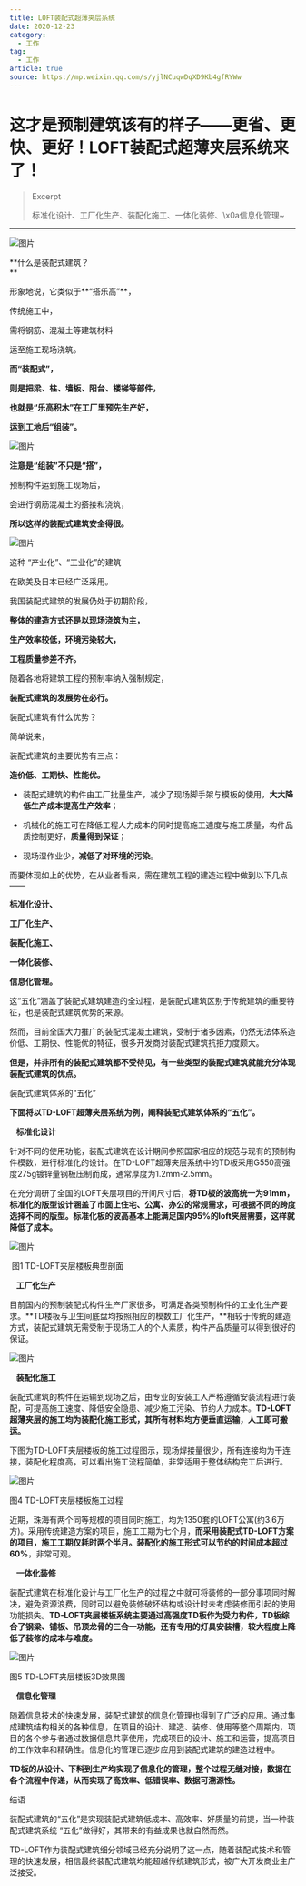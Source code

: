 ```yaml
---
title: LOFT装配式超薄夹层系统
date: 2020-12-23
category:
  - 工作
tag:
  - 工作
article: true
source: https://mp.weixin.qq.com/s/yjlNCuqwDqXD9Kb4gfRYWw
---
```


# 这才是预制建筑该有的样子——更省、更快、更好！LOFT装配式超薄夹层系统来了！

> Excerpt
>
> 标准化设计、工厂化生产、装配化施工、一体化装修、\x0a信息化管理~

---
![图片](https://mmbiz.qpic.cn/mmbiz_png/4UQ9XbRKBTg0bL3mBWW2XtsWEibrxCUKJibnyQwhqGoibFyalC9yZzGyRBXrLmAws9P7jJkup1uJspqZoeke1zRjA/640?wx_fmt=png&wxfrom=5&wx_lazy=1&wx_co=1)

**什么是装配式建筑？  
**

形象地说，它类似于**“搭乐高”**，

传统施工中，

需将钢筋、混凝土等建筑材料

运至施工现场浇筑。

**而“装配式”，**

**则是把梁、柱、墙板、阳台、楼梯等部件，**

**也就是“乐高积木”在工厂里预先生产好，**

**运到工地后“组装”。**

![图片](https://mmbiz.qpic.cn/mmbiz_png/4UQ9XbRKBTiafLFVEu0Mcs7DlibWQFxK9ajQ8TsyCQviaqF3U2WPLBlVcbicZeBm9FPhE5qxBIL02NrxyibJjxkpPaw/640?wx_fmt=png&wxfrom=5&wx_lazy=1&wx_co=1)

**注意是“组装”不只是“搭”，**

预制构件运到施工现场后，

会进行钢筋混凝土的搭接和浇筑，

**所以这样的装配式建筑安全得很。**

![图片](https://mmbiz.qpic.cn/mmbiz_png/4UQ9XbRKBTiafLFVEu0Mcs7DlibWQFxK9aqlAlG0Wia3xAjySaHK0toIhNE0Vy5zUvUicPteKQUZl3BlaYd3WmJSOQ/640?wx_fmt=png&wxfrom=5&wx_lazy=1&wx_co=1)

这种 “产业化”、“工业化”的建筑

在欧美及日本已经广泛采用。

我国装配式建筑的发展仍处于初期阶段，

**整体的建造方式还是以现场浇筑为主，**

**生产效率较低，环境污染较大，**

**工程质量参差不齐。**

随着各地将建筑工程的预制率纳入强制规定，

**装配式建筑的发展势在必行。**

装配式建筑有什么优势？

简单说来，

装配式建筑的主要优势有三点：

**造价低、工期快、性能优。**

-   装配式建筑的构件由工厂批量生产，减少了现场脚手架与模板的使用，**大大降低生产成本提高生产效率**；
    
-   机械化的施工可在降低工程人力成本的同时提高施工速度与施工质量，构件品质控制更好，**质量得到保证**；
    
-   现场湿作业少，**减低了对环境的污染**。
    

而要体现如上的优势，在从业者看来，需在建筑工程的建造过程中做到以下几点——

**标准化设计、**

**工厂化生产、**

**装配化施工、**

**一体化装修、**

**信息化管理。**

这“五化”涵盖了装配式建筑建造的全过程，是装配式建筑区别于传统建筑的重要特征，也是装配式建筑优势的来源。

然而，目前全国大力推广的装配式混凝土建筑，受制于诸多因素，仍然无法体系造价低、工期快、性能优的特征，很多开发商对装配式建筑抗拒力度颇大。

**但是，并非所有的装配式建筑都不受待见，有一些类型的装配式建筑就能充分体现装配式建筑的优点。**

装配式建筑体系的“五化”

**下面将以TD-LOFT超薄夹层系统为例，阐释装配式建筑体系的“五化”。**

   **标准化设计**

针对不同的使用功能，装配式建筑在设计期间参照国家相应的规范与现有的预制构件模数，进行标准化的设计。在TD-LOFT超薄夹层系统中的TD板采用G550高强度275g镀锌量钢板压制而成，通常厚度为1.2mm-2.5mm。

在充分调研了全国的LOFT夹层项目的开间尺寸后，**将TD板的波高统一为91mm，标准化的版型设计涵盖了市面上住宅、公寓、办公的常规需求，可根据不同的跨度选择不同的版型。标准化板的波高基本上能满足国内95%的loft夹层需要，这样就降低了成本。**

![图片](https://mmbiz.qpic.cn/mmbiz_png/4UQ9XbRKBTiafLFVEu0Mcs7DlibWQFxK9acibYJKP70YqicqvsxC4m9V4dLftFVcbuZCdChEAAVuCZYQgfG4ovwUicQ/640?wx_fmt=png&wxfrom=5&wx_lazy=1&wx_co=1)

 图1 TD-LOFT夹层楼板典型剖面

   **工厂化生产**

目前国内的预制装配式构件生产厂家很多，可满足各类预制构件的工业化生产要求。**TD楼板与卫生间底盘均按照相应的模数工厂化生产，**相较于传统的建造方式，装配式建筑无需受制于现场工人的个人素质，构件产品质量可以得到很好的保证。

![图片](https://mmbiz.qpic.cn/mmbiz_png/4UQ9XbRKBTiafLFVEu0Mcs7DlibWQFxK9a310zPh7OPgA5OZibrtYic69OOy8cvFy7wT6apjBU5Qhrric8mHSBribcsQ/640?wx_fmt=png&wxfrom=5&wx_lazy=1&wx_co=1)

   **装配化施工**

装配式建筑的构件在运输到现场之后，由专业的安装工人严格遵循安装流程进行装配，可提高施工速度、降低安全隐患、减少施工污染、节约人力成本。**TD-LOFT超薄夹层的施工均为装配化施工形式，其所有材料均方便垂直运输，人工即可搬运。**

下图为TD-LOFT夹层楼板的施工过程图示，现场焊接量很少，所有连接均为干连接，装配化程度高，可以看出施工流程简单，非常适用于整体结构完工后进行。

![图片](https://mmbiz.qpic.cn/mmbiz_png/4UQ9XbRKBTiafLFVEu0Mcs7DlibWQFxK9agjoBzvPlJEmuu9ZIH9vseR771o8XCVTAibIBCMYKcaV7ic0bJfm8hjfg/640?wx_fmt=png&wxfrom=5&wx_lazy=1&wx_co=1)

图4 TD-LOFT夹层楼板施工过程

近期，珠海有两个同等规模的项目同时施工，均为1350套的LOFT公寓(约3.6万方)。采用传统建造方案的项目，施工工期为七个月，**而采用装配式TD-LOFT方案的项目，施工工期仅耗时两个半月。**装配化的施工形式可以**节约的时间成本超过60%**，非常可观。

   **一体化装修**

装配式建筑在标准化设计与工厂化生产的过程之中就可将装修的一部分事项同时解决，避免资源浪费，同时可以避免装修破坏结构或设计时未考虑装修而引起的使用功能损失。**TD-LOFT夹层楼板系统主要通过高强度TD板作为受力构件，TD板综合了钢梁、铺板、吊顶龙骨的三合一功能，还有专用的灯具安装槽，较大程度上降低了装修的成本与难度。**

![图片](https://mmbiz.qpic.cn/mmbiz_png/4UQ9XbRKBTiafLFVEu0Mcs7DlibWQFxK9a6cmZZ8XSj8da4SjZIwopGas99IiaQRXZ5BZF72wAia9Aic2AIUUx8pzAw/640?wx_fmt=png&wxfrom=5&wx_lazy=1&wx_co=1)

图5 TD-LOFT夹层楼板3D效果图  

   **信息化管理**

随着信息技术的快速发展，装配式建筑的信息化管理也得到了广泛的应用。通过集成建筑结构相关的各种信息，在项目的设计、建造、装修、使用等整个周期内，项目的各个参与者通过数据信息共享使用，完成项目的设计、施工和运营，提高项目的工作效率和精确性。信息化的管理已逐步应用到装配式建筑的建造过程中。

**TD板的从设计、下料到生产均实现了信息化的管理，整个过程无缝对接，数据在各个流程中传递，从而实现了高效率、低错误率、数据可溯源性。**

结语

装配式建筑的“五化”是实现装配式建筑低成本、高效率、好质量的前提，当一种装配式建筑系统 “五化”做得好，其带来的有益成果也就自然而然。

TD-LOFT作为装配式建筑细分领域已经充分说明了这一点，随着装配式技术和管理的快速发展，相信最终装配式建筑均能超越传统建筑形式，被广大开发商业主广泛接受。
